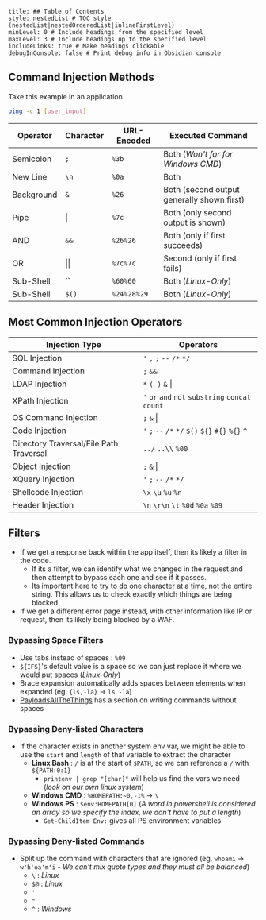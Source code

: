 ```table-of-contents
title: ## Table of Contents
style: nestedList # TOC style (nestedList|nestedOrderedList|inlineFirstLevel)
minLevel: 0 # Include headings from the specified level
maxLevel: 3 # Include headings up to the specified level
includeLinks: true # Make headings clickable
debugInConsole: false # Print debug info in Obsidian console
```
## Command Injection Methods
Take this example in an application
```bash
ping -c 1 [user_input]
```

| Operator   | Character | URL-Encoded | Executed Command                           |
| ---------- | --------- | ----------- | ------------------------------------------ |
| Semicolon  | `;`       | `%3b`       | Both (*Won't for for Windows CMD*)         |
| New Line   | `\n`      | `%0a`       | Both                                       |
| Background | `&`       | `%26`       | Both (second output generally shown first) |
| Pipe       | \|        | `%7c`       | Both (only second output is shown)         |
| AND        | `&&`      | `%26%26`    | Both (only if first succeeds)              |
| OR         | \|\|      | `%7c%7c`    | Second (only if first fails)               |
| Sub-Shell  | ``        | `%60%60`    | Both (*Linux-Only*)                        |
| Sub-Shell  | `$()`     | `%24%28%29` | Both (*Linux-Only*)                        |
## Most Common Injection Operators

| Injection Type                          | Operators                                          |
| --------------------------------------- | -------------------------------------------------- |
| SQL Injection                           | `'` `,` `;` `--` `/*` `*/`                         |
| Command Injection                       | `;` `&&`                                           |
| LDAP Injection                          | `*` `( )` `&` \|                                   |
| XPath Injection                         | `'` `or` `and` `not` `substring` `concat` `count`  |
| OS Command Injection                    | `;` `&` \|                                         |
| Code Injection                          | `'` `;` `--` `/*` `*/` `$()` `${}` `#{}` `%{}` `^` |
| Directory Traversal/File Path Traversal | `../` `..\\` `%00`                                 |
| Object Injection                        | `;` `&` \|                                         |
| XQuery Injection                        | `'` `;` `--` `/*` `*/`                             |
| Shellcode Injection                     | `\x` `\u` `%u` `%n`                                |
| Header Injection                        | `\n` `\r\n` `\t` `%0d` `%0a` `%09`                 |
## Filters
- If we get a response back within the app itself, then its likely a filter in the code.
	- If its a filter, we can identify what we changed in the request and then attempt to bypass each one and see if it passes.
	- Its important here to try to do one character at a time, not the entire string. This allows us to check exactly which things are being blocked.
- If we get a different error page instead, with other information like IP or request, then its likely being blocked by a WAF.

### Bypassing Space Filters
- Use tabs instead of spaces : `%09`
- `${IFS}`'s default value is a space so we can just replace it where we would put spaces (*Linux-Only*)
- Brace expansion automatically adds spaces between elements when expanded (eg. `{ls,-la}` -> `ls -la`)
- [PayloadsAllTheThings](https://github.com/swisskyrepo/PayloadsAllTheThings/tree/master/Command%20Injection#bypass-without-space) has a section on writing commands without spaces

### Bypassing Deny-listed Characters
- If the character exists in another system env var, we might be able to use the `start` and `length` of that variable to extract the character
	- **Linux Bash** : `/` is at the start of `$PATH`, so we can reference a `/` with `${PATH:0:1}`
		- `printenv | grep "[char]"` will help us find the vars we need (*look on our own linux system*)
	- **Windows CMD** : `%HOMEPATH:~0,-1%` -> `\`
	- **Windows PS** : `$env:HOMEPATH[0]` (*A word in powershell is considered an array so we specify the index, we don't have to put a length*)
		- `Get-ChildItem Env:` gives all PS environment variables

### Bypassing Deny-listed Commands
- Split up the command with characters that are ignored (eg. `whoami` -> `w'h'oa'm'i` - *We can't mix quote types and they must all be balanced*)
	- `\` : *Linux*
	- `$@` : *Linux*
	- `'`
	- `"`
	- `^` : *Windows*